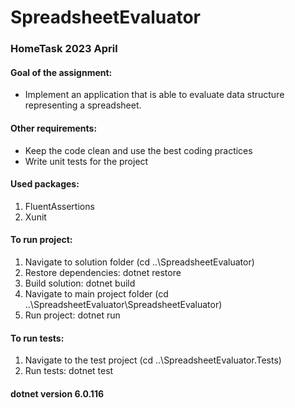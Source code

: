 # SpreadsheetEvaluator

### HomeTask 2023 April 
  
#### Goal of the assignment:  
* Implement an application that is able to evaluate data structure representing a spreadsheet.  

#### Other requirements:  
* Keep the code clean and use the best coding practices  
* Write unit tests for the project  

#### Used packages:  
1. FluentAssertions  
2. Xunit   

#### To run project:
1. Navigate to solution folder (cd ..\SpreadsheetEvaluator)
2. Restore dependencies: dotnet restore
3. Build solution: dotnet build
4. Navigate to main project folder (cd ..\SpreadsheetEvaluator\SpreadsheetEvaluator)
5. Run project: dotnet run

#### To run tests:
1. Navigate to the test project (cd ..\SpreadsheetEvaluator.Tests)
2. Run tests: dotnet test

#### dotnet version 6.0.116

